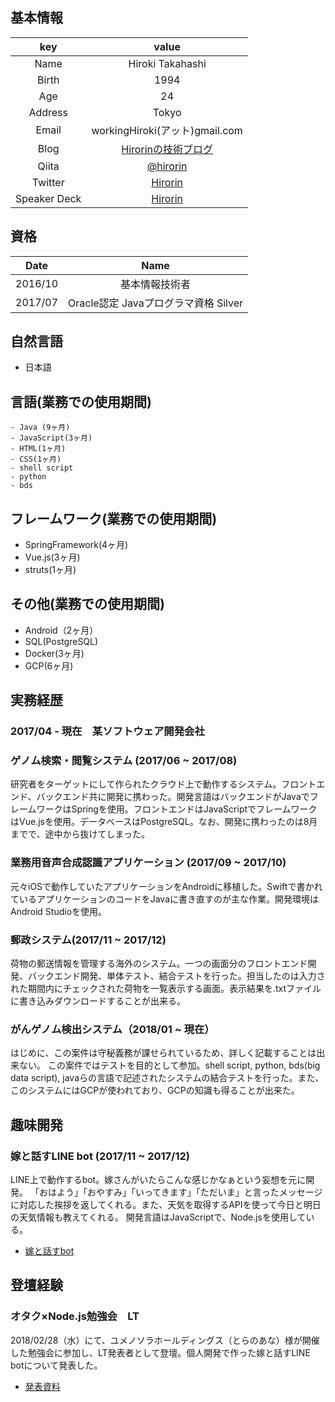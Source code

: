 ## 基本情報
| key               |       value        |
|:-----------------:|:------------------:|
| Name              | Hiroki Takahashi |
| Birth             | 1994 |
| Age               | 24 |
| Address           | Tokyo |
| Email             | workingHiroki(アット)gmail.com  |
| Blog              | [Hirorinの技術ブログ](http://baskethirorin.hatenablog.jp/) |
| Qiita             | [@hirorin](https://qiita.com/hirorin) |
| Twitter           |  [Hirorin](https://twitter.com/Hirorin495) |
| Speaker Deck| [Hirorin](https://speakerdeck.com/hirorin495) |

## 資格
| Date               |       Name        |
|:-----------------:|:------------------:|
| 2016/10              | 基本情報技術者 |
| 2017/07             | Oracle認定 Javaプログラマ資格 Silver |

## 自然言語
- 日本語

## 言語(業務での使用期間)
    - Java (9ヶ月)
    - JavaScript(3ヶ月)
    - HTML(1ヶ月)
    - CSS(1ヶ月)
    - shell script
    - python
    - bds


## フレームワーク(業務での使用期間)
- SpringFramework(4ヶ月)
- Vue.js(3ヶ月)
- struts(1ヶ月)

## その他(業務での使用期間)
- Android（2ヶ月）
- SQL(PostgreSQL)
- Docker(3ヶ月)
- GCP(6ヶ月)

## 実務経歴

### 2017/04 - 現在　某ソフトウェア開発会社

### ゲノム検索・閲覧システム (2017/06 ~ 2017/08)
研究者をターゲットにして作られたクラウド上で動作するシステム。フロントエンド、バックエンド共に開発に携わった。開発言語はバックエンドがJavaでフレームワークはSpringを使用。フロントエンドはJavaScriptでフレームワークはVue.jsを使用。データベースはPostgreSQL。なお、開発に携わったのは8月までで、途中から抜けてしまった。

### 業務用音声合成認識アプリケーション (2017/09 ~ 2017/10)
元々iOSで動作していたアプリケーションをAndroidに移植した。Swiftで書かれているアプリケーションのコードをJavaに書き直すのが主な作業。開発環境はAndroid Studioを使用。

### 郵政システム(2017/11 ~ 2017/12)
荷物の郵送情報を管理する海外のシステム。一つの画面分のフロントエンド開発、バックエンド開発、単体テスト、結合テストを行った。担当したのは入力された期間内にチェックされた荷物を一覧表示する画面。表示結果を.txtファイルに書き込みダウンロードすることが出来る。

### がんゲノム検出システム（2018/01 ~ 現在）
はじめに、この案件は守秘義務が課せられているため、詳しく記載することは出来ない。
この案件ではテストを目的として参加。shell script, python, bds(big data script), javaらの言語で記述されたシステムの結合テストを行った。また、このシステムにはGCPが使われており、GCPの知識も得ることが出来た。

## 趣味開発

### 嫁と話すLINE bot (2017/11 ~ 2017/12)
LINE上で動作するbot。嫁さんがいたらこんな感じかなぁという妄想を元に開発。
「おはよう」「おやすみ」「いってきます」「ただいま」と言ったメッセージに対応した挨拶を返してくれる。また、天気を取得するAPIを使って今日と明日の天気情報も教えてくれる。
開発言語はJavaScriptで、Node.jsを使用している。
- [嫁と話すbot](https://qiita.com/hirorin/items/47d97c541d6e702e7b96)


## 登壇経験

### オタク×Node.js勉強会　LT
2018/02/28（水）にて、ユメノソラホールディングス（とらのあな）様が開催した勉強会に参加し、LT発表者として登壇。個人開発で作った嫁と話すLINE botについて発表した。
- [発表資料](https://speakerdeck.com/hirorin495/otakuxnode-dot-jsmian-qiang-hui-ltzi-liao)
